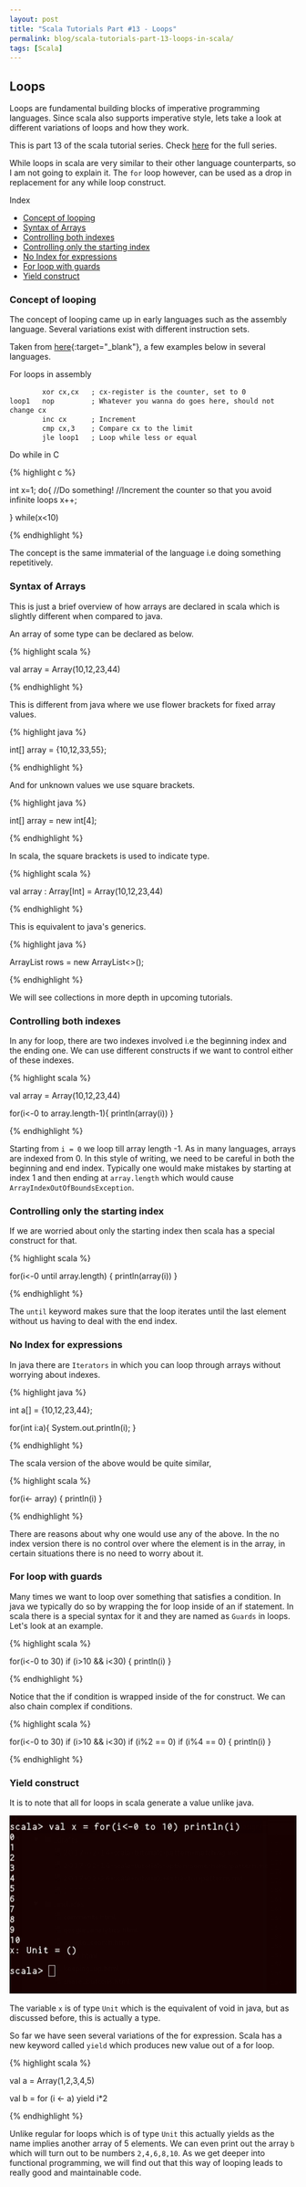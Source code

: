 ```yaml
---
layout: post
title: "Scala Tutorials Part #13 - Loops"
permalink: blog/scala-tutorials-part-13-loops-in-scala/
tags: [Scala]
---
```


Loops
-----

Loops are fundamental building blocks of imperative programming languages. Since scala also supports imperative style, lets take a look at 
different variations of loops and how they work.

This is part 13 of the scala tutorial series. Check [here](/tags/#Scala) for the full series.

While loops in scala are very similar to their other language counterparts, so I am not going to explain it. 
The `for` loop however, can be used as a drop in replacement for any while loop construct.

<i class="fa fa-list-ul space-right"></i> Index

- [Concept of looping](#Concept)
- [Syntax of Arrays](#Syntax)
- [Controlling both indexes](#BothIndexes)
- [Controlling only the starting index](#StartingIndex)
- [No Index for expressions](#NoIndex)
- [For loop with guards](#LoopGuards)
- [Yield construct](#Yield)


<h3><b><a name = "Concept" class="inter-header">Concept of looping</a></b></h3>

The concept of looping came up in early languages such as the assembly language. Several variations exist with different instruction sets.

Taken from [here](http://stackoverflow.com/questions/28665528/while-do-while-for-loops-in-assembly-language-emu8086){:target="_blank"}, a few examples below in
several languages.

<i class="fa fa-hashtag" aria-hidden="true"></i> For loops in assembly

            xor cx,cx   ; cx-register is the counter, set to 0
    loop1   nop         ; Whatever you wanna do goes here, should not change cx
            inc cx      ; Increment
            cmp cx,3    ; Compare cx to the limit
            jle loop1   ; Loop while less or equal




<i class="fa fa-hashtag" aria-hidden="true"></i> Do while in C

{% highlight c %}

int x=1;
do{
    //Do something!
    //Increment the counter so that you avoid infinite loops
    x++;
    
}
while(x<10)

{% endhighlight %}

The concept is the same immaterial of the language i.e doing something repetitively.

<h3><b><a name = "Syntax" class="inter-header">Syntax of Arrays</a></b></h3>

This is just a brief overview of how arrays are declared in scala which is slightly different when compared to java.

An array of some type can be declared as below.

{% highlight scala %}

val array = Array(10,12,23,44)

{% endhighlight %}

This is different from java where we use flower brackets for fixed array values.

{% highlight java %}

int[] array = {10,12,33,55};

{% endhighlight %}

And for unknown values we use square brackets.

{% highlight java %}

int[] array = new int[4];

{% endhighlight %}

In scala, the square brackets is used to indicate type.

{% highlight scala %}

  val array : Array[Int] = Array(10,12,23,44)

{% endhighlight %}

This is equivalent to java's generics.

{% highlight java %}

ArrayList<Integer> rows = new ArrayList<>();

{% endhighlight %}

We will see collections in more depth in upcoming tutorials.

<h3><b><a name = "BothIndexes" class="inter-header">Controlling both indexes</a></b></h3>

In any for loop, there are two indexes involved i.e the beginning index and the ending one. We can use different constructs 
if we want to control either of these indexes.

{% highlight scala %}

val array = Array(10,12,23,44)

for(i<-0 to array.length-1){
    println(array(i))
  }
  
{% endhighlight %}


Starting from `i = 0` we loop till array length -1. As in many languages, arrays are indexed from 0. In this style of writing, we need to be careful in both the 
beginning and end index. Typically one would make mistakes by starting at index 1 and then ending at `array.length` which would cause `ArrayIndexOutOfBoundsException`.

<h3><b><a name = "StartingIndex" class="inter-header">Controlling only the starting index</a></b></h3>

If we are worried about only the starting index then scala has a special construct for that.

{% highlight scala %}

for(i<-0 until array.length) {
    println(array(i))
}
  
{% endhighlight %}

The `until` keyword makes sure that the loop iterates until the last element without us having to deal with the end index.

<h3><b><a name = "NoIndex" class="inter-header">No Index for expressions</a></b></h3>

In java there are `Iterators` in which you can loop through arrays without worrying about indexes.

{% highlight java %}
 
 int a[] = {10,12,23,44};

 for(int i:a){
  System.out.println(i);
 }

{% endhighlight %}

The scala version of the above would be quite similar,

{% highlight scala %}

for(i<- array) {
    println(i)
}
  
{% endhighlight %}

There are reasons about why one would use any of the above. In the no index version there is no control over where the element is
in the array, in certain situations there is no need to worry about it.

<h3><b><a name = "LoopGuards" class="inter-header">For loop with guards</a></b></h3>

Many times we want to loop over something that satisfies a condition. In java we typically do so by wrapping the for loop inside of an
if statement. In scala there is a special syntax for it and they are named as `Guards` in loops. Let's look at an example.

{% highlight scala %}

 for(i<-0 to 30)
      if (i>10 && i<30) {
    println(i)
  }


{% endhighlight %}

Notice that the if condition is wrapped inside of the for construct. We can also chain complex if conditions.

{% highlight scala %}

for(i<-0 to 30)
      if (i>10 && i<30)
      if (i%2 == 0)
      if (i%4 == 0)
      {
    println(i)
  }
  
{% endhighlight %}

<h3><b><a name = "Yield" class="inter-header">Yield construct</a></b></h3>

It is to note that all for loops in scala generate a value unlike java.

![Scala loop value](/images/scala_loop_type.png)

The variable `x` is of type `Unit` which is the equivalent of void in java, but as discussed before, this is actually a type.

So far we have seen several variations of the for expression. Scala has a new keyword called `yield` which produces new value out of a for loop.

{% highlight scala %}

val a = Array(1,2,3,4,5)

val b = for (i <- a) yield i*2

{% endhighlight %}

Unlike regular for loops which is of type `Unit` this actually yields as the name implies another array of 5 elements. 
We can even print out the array `b` which will turn out to be numbers `2,4,6,8,10`.
As we get deeper into functional programming, we will find out that this way of looping leads to really good and maintainable code.


